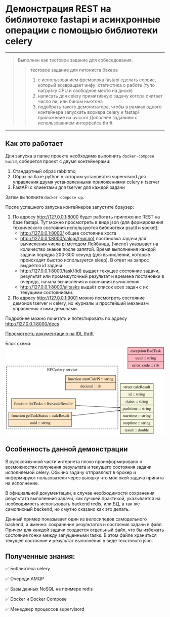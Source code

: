 # Демонстрация REST на библиотеке fastapi и асинхронные операции  с помощью библиотеки celery

___

> Выполнен как тестовое задание для собеседования.
>> тестовое задание для питониста бэкера
>> 1. с использованием фремворка fastapi сделать сервис, который возвращает инфу: статистика о работе (тупо нагрузку CPU и свободное место на диске)
>> 2. написать для celery примитивную задачу котора считает число пи, или бином ньютона
>> 3. подобрать такого демонизатора, чтобы в рамках одного контейнера запускать воркера celery и fastapi приложение на uvicorn
> Дополнен заданием с использованием интерфейса thrift

___


## Как это работает
Для запуска в папке проекта необходимо выполнить `docker-compose build`, соберется проект с двумя контейнерами:
1. Стандартный образ rabbitmq
2. Образ на базе python в котором установятся supervisord для управления двумя установленными приложениями celery и tserver
3. FastAPI с клиентами для tserver для каждой задачи

Затем выполните `docker-compose up`.

После успешного запуска контейнеров запустите браузер:
1. По адресу http://127.0.0.1:8000 будет работать приложение REST на базе fastapi. Тут можно просмотреть в виде json (для формирования технического состояния используются библиотеки psutil и socket):
    - http://127.0.0.1:8000/ общее состояние хоста 
    - http://127.0.0.1:8000/calcpi/{число} постановка задачи для вычисления числа pi методом Лейбница, {число} указывает на количество знаков после запятой. Время выполнения каждой задачи порядка 200-300 секунд (для вычислений, которые происходят быстро используется sleep). В ответ на запрос выдаётся id задачи.
    - http://127.0.0.1:8000/task/{id} выдает текущее состояние задачи, результат или промежуточный результат и времена постановки в очередь, начала вычисления и окончания вычисления.
    - http://127.0.0.1:8000/alltasks выдаёт список всех задач с их текущими состояниями.
2. По адресу http://127.0.0.1:9001 можно посмотреть состояние демонов tserver и celery, их журналы и простейший механизм управления этими демонами.

Подробнее можно почитать и потестировать по адресу http://127.0.0.1:8000/docs

[Просмотреть документацию на IDL thrift](https://htmlpreview.github.io/?https://github.com/mineevburyat/REST_demonstration/blob/master/gen-html/rpcinterface.html)

Блок схема:
<img src="./gen-gv/graphviz.svg">


## Особенность данной демонстрации

В русскоязычной части интернета плохо проинформировано о возможностях получения результата и текущего состояния задачи исполняемой celery. Обычно задачу отправляют в брокер и информируют пользователя через вьюшку что мол окей задача принята на исполнение.

В официальной документации, в случае необходимости сохранения результата выполенния задачи, как лучшей практикой, указывается на необходимость использовать backend redis, или БД, а так же самописный backend, но смутно сказано как это делать. 

Данный пример показывает один из велосипедов самодельного backend, а именно: сохранение результатов и состояния задачи в файл. Причем для каждой задачи создается отдельный файл, что бы избежать состояние гонки между запущенными tasks. В этом файле храниться текущее состояние и результат выполнения в виде текстового json.

## Полученные знания:
:white_check_mark: Библиотека celery

:white_check_mark: Очереди AMQP

:white_check_mark: Базы данных NoSQL на примере redis

:white_check_mark: Docker и Docker Compose

:white_check_mark: Менеджер процессов supervisord

